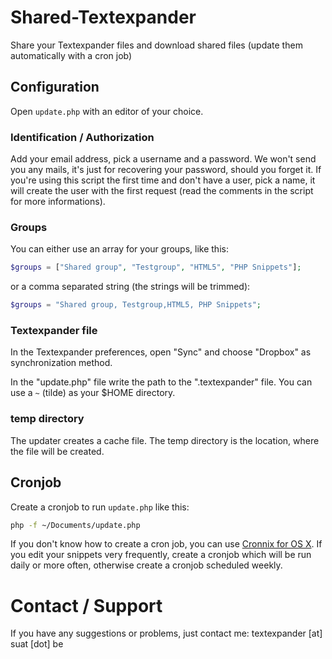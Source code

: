# Shared-Textexpander
Share your Textexpander files and download shared files (update them automatically with a cron job)

## Configuration
Open `update.php` with an editor of your choice.

### Identification / Authorization
Add your email address, pick a username and a password. We won't send you any mails, it's just for recovering your password, should you forget it.
If you're using this script the first time and don't have a user, pick a name, it will create the user with the first request (read the comments in the script for more informations).

### Groups
You can either use an array for your groups, like this:
```php
$groups = ["Shared group", "Testgroup", "HTML5", "PHP Snippets"];
```

or a comma separated string (the strings will be trimmed):
```php
$groups = "Shared group, Testgroup,HTML5, PHP Snippets";
```

### Textexpander file
In the Textexpander preferences, open "Sync" and choose "Dropbox" as synchronization method.

In the "update.php" file write the path to the ".textexpander" file.
You can use a `~` (tilde) as your $HOME directory.

### temp directory
The updater creates a cache file. The temp directory is the location, where the file will be created.

## Cronjob
Create a cronjob to run `update.php` like this:
```bash
php -f ~/Documents/update.php
```

If you don't know how to create a cron job, you can use [Cronnix for OS X](https://code.google.com/p/cronnix/).
If you edit your snippets very frequently, create a cronjob which will be run daily or more often, otherwise create a cronjob scheduled weekly.

# Contact / Support
If you have any suggestions or problems, just contact me: textexpander [at] suat [dot] be